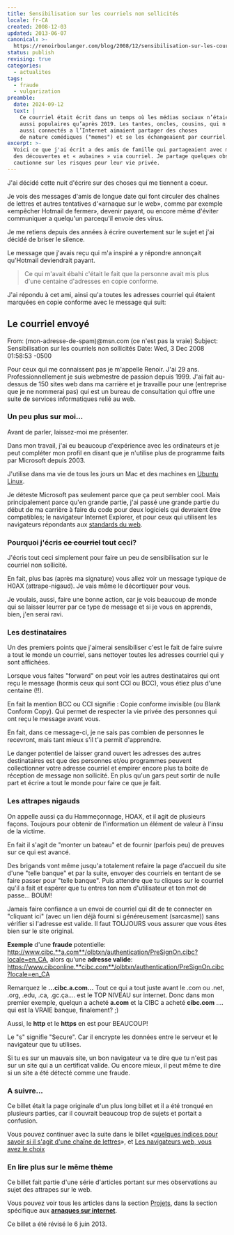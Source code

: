 ```yaml
---
title: Sensibilisation sur les courriels non sollicités
locale: fr-CA
created: 2008-12-03
updated: 2013-06-07
canonical: >-
  https://renoirboulanger.com/blog/2008/12/sensibilisation-sur-les-courriels-non-sollicites/
status: publish
revising: true
categories:
  - actualites
tags:
  - fraude
  - vulgarization
preamble:
  date: 2024-09-12
  text: |
    Ce courriel était écrit dans un temps où les médias sociaux n’étaient pas
    aussi populaires qu’après 2019. Les tantes, oncles, cousins, qui n’étaient pas
    aussi connectés a l’Internet aimaient partager des choses
    de nature comédiques ("memes") et se les échangeaient par courriel.
excerpt: >-
  Voici ce que j'ai écrit a des amis de famille qui partageaient avec moi
  des découvertes et « aubaines » via courriel. Je partage quelques observations et
  cautionne sur les risques pour leur vie privée.
---
```


J'ai décidé cette nuit d'écrire sur des choses qui me tiennent a coeur.

Je vois des messages d'amis de longue date qui font circuler des chaînes de
lettres et autres tentatives d'«arnaque sur le web», comme par exemple «empêcher
Hotmail de fermer», devenir payant, ou encore même d'éviter communiquer a
quelqu'un parcequ'il envoie des virus.

Je me retiens depuis des années à écrire ouvertement sur le sujet et j'ai décidé
de briser le silence.

Le message que j'avais reçu qui m'a inspiré a y répondre annonçait qu'Hotmail
deviendrait payant.

> Ce qui m'avait ébahi c'était le fait que la personne avait mis plus d'une
> centaine d'adresses en copie conforme.

J'ai répondu à cet ami, ainsi qu'a toutes les adresses courriel qui étaient
marquées en copie conforme avec le message qui suit:

## Le courriel envoyé

From: (mon-adresse-de-spam)@msn.com (ce n'est pas la vraie) Subject:
Sensibilisation sur les courriels non sollicités Date: Wed, 3 Dec 2008 01:58:53
-0500

Pour ceux qui me connaissent pas je m'appelle Renoir. J'ai 29 ans.
Professionnellement je suis webmestre de passion depuis 1999. J'ai fait
au-dessus de 150 sites web dans ma carrière et je travaille pour une (entreprise
que je ne nommerai pas) qui est un bureau de consultation qui offre une suite de
services informatiques relié au web.

### Un peu plus sur moi...

Avant de parler, laissez-moi me présenter.

Dans mon travail, j'ai eu beaucoup d'expérience avec les ordinateurs et je peut
compléter mon profil en disant que je n'utilise plus de programme faits par
Microsoft depuis 2003.

J'utilise dans ma vie de tous les jours un Mac et des machines en [Ubuntu
Linux][0].

Je déteste Microsoft pas seulement parce que ça peut sembler cool. Mais
principalement parce qu'en grande partie, j'ai passé une grande partie du début
de ma carrière à faire du code pour deux logiciels qui devraient être
compatibles; le navigateur Internet Explorer, et pour ceux qui utilisent les
navigateurs répondants aux [standards du web][1].

### Pourquoi j'écris ~~ce courriel~~ tout ceci?

J'écris tout ceci simplement pour faire un peu de sensibilisation sur le
courriel non sollicité.

En fait, plus bas (après ma signature) vous allez voir un message typique de
H0AX (attrape-nigaud). Je vais même le décortiquer pour vous.

Je voulais, aussi, faire une bonne action, car je vois beaucoup de monde qui se
laisser leurrer par ce type de message et si je vous en apprends, bien, j'en
serai ravi.

### Les destinataires

Un des premiers points que j'aimerai sensibiliser c'est le fait de faire suivre
a tout le monde un courriel, sans nettoyer toutes les adresses courriel qui y
sont affichées.

Lorsque vous faites "forward" on peut voir les autres destinataires qui ont reçu
le message (hormis ceux qui sont CCI ou BCC), vous étiez plus d'une centaine
(!!).

En fait la mention BCC ou CCI signifie : Copie conforme invisible (ou Blank
Conform Copy). Qui permet de respecter la vie privée des personnes qui ont reçu
le message avant vous.

En fait, dans ce message-ci, je ne sais pas combien de personnes le recevront,
mais tant mieux s'il t'a permit d'apprendre.

Le danger potentiel de laisser grand ouvert les adresses des autres
destinataires est que des personnes et/ou programmes peuvent collectionner votre
adresse courriel et empirer encore plus ta boite de réception de message non
sollicité. En plus qu'un gars peut sortir de nulle part et écrire a tout le
monde pour faire ce que je fait.

### Les attrapes nigauds

On appelle aussi ça du Hammeçonnage, HOAX, et il agit de plusieurs façons.
Toujours pour obtenir de l'information un élément de valeur à l'insu de la
victime.

En fait il s'agit de "monter un bateau" et de fournir (parfois peu) de preuves
sur ce qui est avancé.

Des brigands vont même jusqu'a totalement refaire la page d'accueil du site
d'une "telle banque" et par la suite, envoyer des courriels en tentant de se
faire passer pour "telle banque". Puis attendre que tu cliques sur le courriel
qu'il a fait et espérer que tu entres ton nom d'utilisateur et ton mot de
passe... BOUM!

Jamais faire confiance a un envoi de courriel qui dit de te connecter en
"cliquant ici" (avec un lien déjà fourni si généreusement (sarcasme)) sans
vérifier si l'adresse est valide. Il faut TOUJOURS vous assurer que vous êtes
bien sur le site original.

**Exemple** d'une **fraude** potentielle:
http://www.cibc.**a.com**/olbtxn/authentication/PreSignOn.cibc?locale=en_CA,
alors qu'une **adresse valide**:
https://www.cibconline.**cibc.com**/olbtxn/authentication/PreSignOn.cibc?locale=en_CA

Remarquez le **...cibc.a.com...** Tout ce qui a tout juste avant le .com ou
.net, .org, .edu, .ca, .gc.ça.... est le TOP NIVEAU sur internet. Donc dans mon
premier exemple, quelqun a acheté **a.com** et la CIBC a acheté **cibc.com**
.... qui est la VRAIE banque, finalement? ;)

Aussi, le **http** et le **https** en est pour BEAUCOUP!

Le "s" signifie "Secure". Car il encrypte les données entre le serveur et le
navigateur que tu utilises.

Si tu es sur un mauvais site, un bon navigateur va te dire que tu n'est pas sur
un site qui a un certificat valide. Ou encore mieux, il peut même te dire si un
site a été détecté comme une fraude.

### A suivre...

Ce billet était la page originale d'un plus long billet et il a été tronqué en
plusieurs parties, car il couvrait beaucoup trop de sujets et portait a
confusion.

Vous pouvez continuer avec la suite dans le billet «[quelques indices pour
savoir si il s'agit d'une chaîne de lettres][0]», et [Les navigateurs web, vous
avez le choix][2]

### En lire plus sur le même thème

Ce billet fait partie d'une série d'articles portant sur mes observations au
sujet des attrapes sur le web.

Vous pouvez voir tous les articles dans la section [Projets][3], dans la section
spécifique aux [**arnaques sur internet**][4].

Ce billet a été révisé le 6 juin 2013.

[0]:
  /blog/2008/12/quelques-indices-pour-savoir-si-un-message-courriel-est-une-chaine-de-lettre/
[1]: https://www.w3.org/
[2]:
  /blog/2008/12/les-navigateurs-web-programmes-de-courriels-vous-avez-le-choix/
[3]: /projets/
[4]: /projets/les-arnaques-sur-internet/
